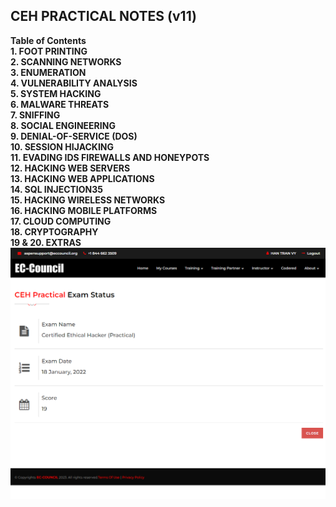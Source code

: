 <h2>CEH PRACTICAL NOTES (v11)</h2> 
<b>Table of Contents</b><br>
<b>1. FOOT PRINTING</b><br>
<b>2. SCANNING NETWORKS</b><br>
<b>3. ENUMERATION</b><br>
<b>4. VULNERABILITY ANALYSIS</b><br>
<b>5. SYSTEM HACKING</b><br>
<b>6. MALWARE THREATS</b><br>
<b>7. SNIFFING</b><br>
<b>8. SOCIAL ENGINEERING</b><br>
<b>9. DENIAL-OF-SERVICE (DOS)</b><br>
<b>10. SESSION HIJACKING</b><br>
<b>11. EVADING IDS FIREWALLS AND HONEYPOTS</b><br>
<b>12. HACKING WEB SERVERS</b><br>
<b>13. HACKING WEB APPLICATIONS</b><br>
<b>14. SQL INJECTION35</b><br>
<b>15. HACKING WIRELESS NETWORKS</b><br>
<b>16. HACKING MOBILE PLATFORMS</b><br>
<b>17. CLOUD COMPUTING</b><br>
<b>18. CRYPTOGRAPHY</b><br>
<b>19 & 20. EXTRAS</b>

<img src="./CEH-Practical-Exam-Status-ASPEN.png">




















